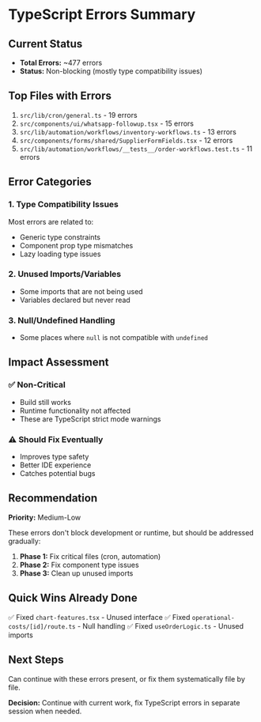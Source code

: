 # TypeScript Errors Summary

## Current Status
- **Total Errors:** ~477 errors
- **Status:** Non-blocking (mostly type compatibility issues)

## Top Files with Errors

1. `src/lib/cron/general.ts` - 19 errors
2. `src/components/ui/whatsapp-followup.tsx` - 15 errors
3. `src/lib/automation/workflows/inventory-workflows.ts` - 13 errors
4. `src/components/forms/shared/SupplierFormFields.tsx` - 12 errors
5. `src/lib/automation/workflows/__tests__/order-workflows.test.ts` - 11 errors

## Error Categories

### 1. Type Compatibility Issues
Most errors are related to:
- Generic type constraints
- Component prop type mismatches
- Lazy loading type issues

### 2. Unused Imports/Variables
- Some imports that are not being used
- Variables declared but never read

### 3. Null/Undefined Handling
- Some places where `null` is not compatible with `undefined`

## Impact Assessment

### ✅ Non-Critical
- Build still works
- Runtime functionality not affected
- These are TypeScript strict mode warnings

### ⚠️ Should Fix Eventually
- Improves type safety
- Better IDE experience
- Catches potential bugs

## Recommendation

**Priority:** Medium-Low

These errors don't block development or runtime, but should be addressed gradually:

1. **Phase 1:** Fix critical files (cron, automation)
2. **Phase 2:** Fix component type issues
3. **Phase 3:** Clean up unused imports

## Quick Wins Already Done

✅ Fixed `chart-features.tsx` - Unused interface
✅ Fixed `operational-costs/[id]/route.ts` - Null handling
✅ Fixed `useOrderLogic.ts` - Unused imports

## Next Steps

Can continue with these errors present, or fix them systematically file by file.

**Decision:** Continue with current work, fix TypeScript errors in separate session when needed.
